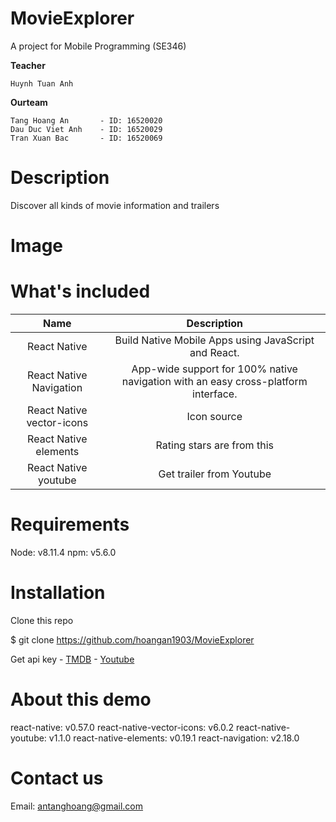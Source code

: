 # MovieExplorer
A project for Mobile Programming (SE346)

**Teacher**
```
Huynh Tuan Anh
```
**Ourteam**
```
Tang Hoang An 		- ID: 16520020
Dau Duc Viet Anh 	- ID: 16520029
Tran Xuan Bac 		- ID: 16520069
```
# Description
Discover all kinds of movie information and trailers

# Image

# What's included

|            Name           |                                     Description                                    |
|:-------------------------:|:----------------------------------------------------------------------------------:|
|        React Native       | Build Native Mobile Apps using JavaScript and React.                               |
|  React Native Navigation  | App-wide support for 100% native navigation with an easy cross-platform interface. |
| React Native vector-icons | Icon source                                                                        |
|   React Native elements   | Rating stars are from this                                                         |
|    React Native youtube   | Get trailer from Youtube                                                           |

# Requirements
Node: v8.11.4
npm: v5.6.0

# Installation
Clone this repo

$ git clone https://github.com/hoangan1903/MovieExplorer

Get api key - [TMDB](https://developers.themoviedb.org/3/getting-started/introduction) - [Youtube](https://developers.google.com/youtube/v3/getting-started)

# About this demo
react-native: v0.57.0
react-native-vector-icons: v6.0.2
react-native-youtube: v1.1.0
react-native-elements: v0.19.1
react-navigation: v2.18.0

# Contact us
Email: antanghoang@gmail.com
